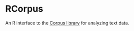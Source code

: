 RCorpus
=======

An R interface to the [Corpus library][corpus] for analyzing
text data.


[corpus]: https://github.com/patperry/corpus

